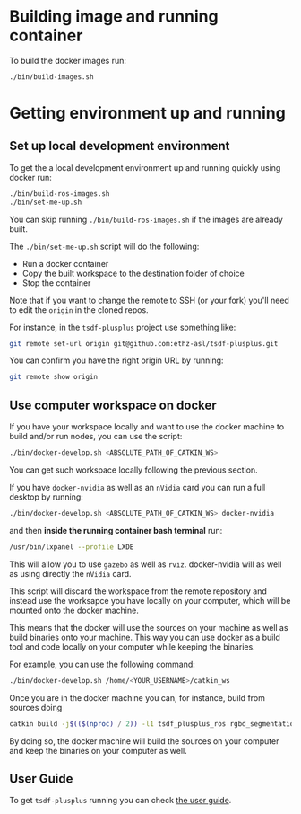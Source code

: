 # Building image and running container

To build the docker images run:
```bash
./bin/build-images.sh
```

# Getting environment up and running

## Set up local development environment

To get the a local development environment up and running quickly using docker run:
```bash
./bin/build-ros-images.sh
./bin/set-me-up.sh
```

You can skip running `./bin/build-ros-images.sh` if the images are already built.

The `./bin/set-me-up.sh` script will do the following:
- Run a docker container
- Copy the built workspace to the destination folder of choice
- Stop the container

Note that if you want to change the remote to SSH (or your fork) you'll need to edit the `origin` in the cloned repos.

For instance, in the `tsdf-plusplus` project use something like:
```bash
git remote set-url origin git@github.com:ethz-asl/tsdf-plusplus.git
```

You can confirm you have the right origin URL by running:
```bash
git remote show origin
```

## Use computer workspace on docker

If you have your workspace locally and want to use the docker machine to build
and/or run nodes, you can use the script:
```bash
./bin/docker-develop.sh <ABSOLUTE_PATH_OF_CATKIN_WS>
```
You can get such workspace locally following the previous section.

If you have `docker-nvidia` as well as an `nVidia` card you can run a full
desktop by running:
```bash
./bin/docker-develop.sh <ABSOLUTE_PATH_OF_CATKIN_WS> docker-nvidia
```
and then **inside the running container bash terminal** run:
```bash
/usr/bin/lxpanel --profile LXDE
````
This will allow you to use `gazebo` as well as `rviz`. docker-nvidia will as well as using directly the `nVidia` card.


This script will discard the workspace from the remote repository and instead
use the worksapce you have locally on your computer, which will be mounted
onto the docker machine.

This means that the docker will use the sources on your machine as well
as build binaries onto your machine. This way you can use docker as a
build tool and code locally on your computer while keeping the binaries.

For example, you can use the following command:
```bash
./bin/docker-develop.sh /home/<YOUR_USERNAME>/catkin_ws
```

Once you are in the docker machine you can, for instance, build
from sources doing
```bash
catkin build -j$(($(nproc) / 2)) -l1 tsdf_plusplus_ros rgbd_segmentation mask_rcnn_ros cloud_segmentation
```

By doing so, the docker machine will build the sources on your computer and
keep the binaries on your computer as well.


## User Guide

To get `tsdf-plusplus` running you can check [the user guide](doc/USER_GUIDE.md).